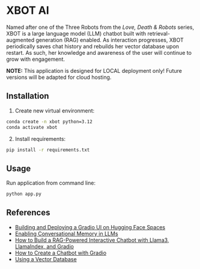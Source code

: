 # XBOT AI

Named after one of the Three Robots from the *Love, Death & Robots* series, XBOT is a large language model (LLM) chatbot built with retrieval-augmented generation (RAG) enabled. As interaction progresses, XBOT periodically saves chat history and rebuilds her vector database upon restart. As such, her knowledge and awareness of the user will continue to grow with engagement.

**NOTE:** This application is designed for LOCAL deployment only! Future versions will be adapted for cloud hosting.

## Installation

1. Create new virtual environment:

```bash
conda create -n xbot python=3.12
conda activate xbot
```

2. Install requirements:

```bash
pip install -r requirements.txt
```

## Usage

Run application from command line:

```bash
python app.py
```

## References

- [Building and Deploying a Gradio UI on Hugging Face Spaces](https://academy.towardsai.net/courses/take/beginner-to-advanced-llm-dev/multimedia/59791752-building-and-deploying-a-gradio-ui-on-hugging-face-spaces)
- [Enabling Conversational Memory in LLMs](https://academy.towardsai.net/courses/take/beginner-to-advanced-llm-dev/multimedia/59791737-enabling-conversational-memory-in-llms)
- [How to Build a RAG-Powered Interactive Chatbot with Llama3, LlamaIndex, and Gradio](https://www.superteams.ai/blog/steps-to-build-a-rag-powered-interactive-chatbot-with-llama3-llamaindex-and-gradio)
- [How to Create a Chatbot with Gradio](https://www.gradio.app/guides/creating-a-chatbot-fast)
- [Using a Vector Database](https://academy.towardsai.net/courses/take/beginner-to-advanced-llm-dev/multimedia/59791115-using-a-vector-database)
